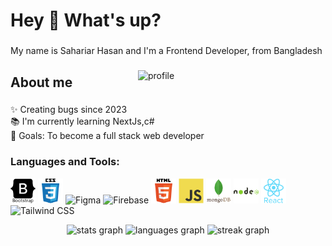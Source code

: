 <h1 align="left">Hey 👋 What's up?</h1>

###

<p align="left">My name is Sahariar Hasan and I'm a Frontend Developer, from Bangladesh</p>

###
<img align="right" alt="profile" width="300" src="https://i.ibb.co/0qHsySW/405614349-289667834044521-8398789847772274964-n.jpg">


<h2 align="left">About me</h2>

###

<p align="left">✨ Creating bugs since 2023<br>📚 I'm currently learning NextJs,c#<br>🎯 Goals: To become a full stack web developer<br></p>

###

<h3 align="left">Languages and Tools:</h3>
<p align="left">
  <img src="https://raw.githubusercontent.com/devicons/devicon/master/icons/bootstrap/bootstrap-plain-wordmark.svg" alt="Bootstrap" width="40" height="40"/>
  <img src="https://raw.githubusercontent.com/devicons/devicon/master/icons/css3/css3-original-wordmark.svg" alt="CSS3" width="40" height="40"/>
  <img src="https://www.vectorlogo.zone/logos/figma/figma-icon.svg" alt="Figma" width="40" height="40"/>
  <img src="https://www.vectorlogo.zone/logos/firebase/firebase-icon.svg" alt="Firebase" width="40" height="40"/>
  <img src="https://raw.githubusercontent.com/devicons/devicon/master/icons/html5/html5-original-wordmark.svg" alt="HTML5" width="40" height="40"/>
  <img src="https://raw.githubusercontent.com/devicons/devicon/master/icons/javascript/javascript-original.svg" alt="JavaScript" width="40" height="40"/>
  <img src="https://raw.githubusercontent.com/devicons/devicon/master/icons/mongodb/mongodb-original-wordmark.svg" alt="MongoDB" width="40" height="40"/>
  <img src="https://raw.githubusercontent.com/devicons/devicon/master/icons/nodejs/nodejs-original-wordmark.svg" alt="Node.js" width="40" height="40"/>
  <img src="https://raw.githubusercontent.com/devicons/devicon/master/icons/react/react-original-wordmark.svg" alt="React" width="40" height="40"/>
  <img src="https://www.vectorlogo.zone/logos/tailwindcss/tailwindcss-icon.svg" alt="Tailwind CSS" width="40" height="40"/>
</p>

<div align="center">
  <img src="https://github-readme-stats.vercel.app/api?username=sabir689&hide_title=false&hide_rank=false&show_icons=true&include_all_commits=true&count_private=true&disable_animations=false&theme=dracula&locale=en&hide_border=false" height="150" alt="stats graph" />
  <img src="https://github-readme-stats.vercel.app/api/top-langs?username=sabir689&locale=en&hide_title=false&layout=compact&card_width=320&langs_count=5&theme=dracula&hide_border=false" height="150" alt="languages graph" />
  <img src="https://streak-stats.demolab.com?user=sabir689&locale=en&mode=daily&theme=dark&hide_border=false&border_radius=5&order=3" height="220" alt="streak graph"  />

</div>
